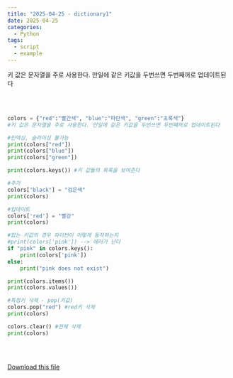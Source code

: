 ```yaml
---
title: "2025-04-25 - dictionary1"
date: 2025-04-25
categories:
  - Python
tags:
  - script
  - example
---
```


키 값은 문자열을 주로 사용한다. 만일에 같은 키값을 두번쓰면 두번째꺼로 업데이트된다

<div style="white-space: pre-wrap; word-break: break-word;">

```python
colors = {"red":"빨간색", "blue":"파란색", "green":"초록색"}
#키 값은 문자열을 주로 사용한다. 만일에 같은 키값을 두번쓰면 두번째꺼로 업데이트된다 

#인덱싱, 슬라이싱 불가능 
print(colors["red"])
print(colors["blue"])
print(colors["green"])

print(colors.keys()) #키 값들의 목록을 보여준다 

#추가
colors["black"] = "검은색" 
print(colors)

#업데이트
colors['red'] = "빨강"
print(colors)

#없는 키값의 경우 파이썬이 어떻게 동작하는지 
#print(colors['pink']) --> 에러가 난다 
if "pink" in colors.keys():
    print(colors['pink'])
else:
    print("pink does not exist")

print(colors.items())
print(colors.values())

#특정키 삭제 - pop(키값)
colors.pop("red") #red키 삭제 
print(colors)

colors.clear() #전체 삭제 
print(colors)



```

</div>

[Download this file](/assets/files/딕셔너리1.py)
